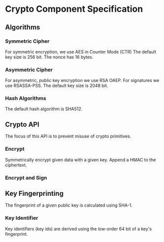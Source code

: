 # Crypto Component Specification

## Algorithms

### Symmetric Cipher
For symmetric encryption, we use AES in Counter Mode (CTR)
The default key size is 256 bit.
The nonce has 16 bytes.

### Asymmetric Cipher
For asymmetric, public key encryption we use RSA OAEP.
For signatures we use RSASSA-PSS.
The default key size is 2048 bit.

### Hash Algorithms
The default hash algorithm is SHA512.


## Crypto API
The focus of this API is to prevent misuse of crypto primitives.

### Encrypt
Symmetrically encrypt given data with a given key.
Append a HMAC to the ciphertext.

### Encrypt and Sign

## Key Fingerprinting
The fingerprint of a given public key is calculated using SHA-1.

### Key Identifier
Key identifiers (key ids) are derived using the low-order 64 bit of a key's
fingerprint.
